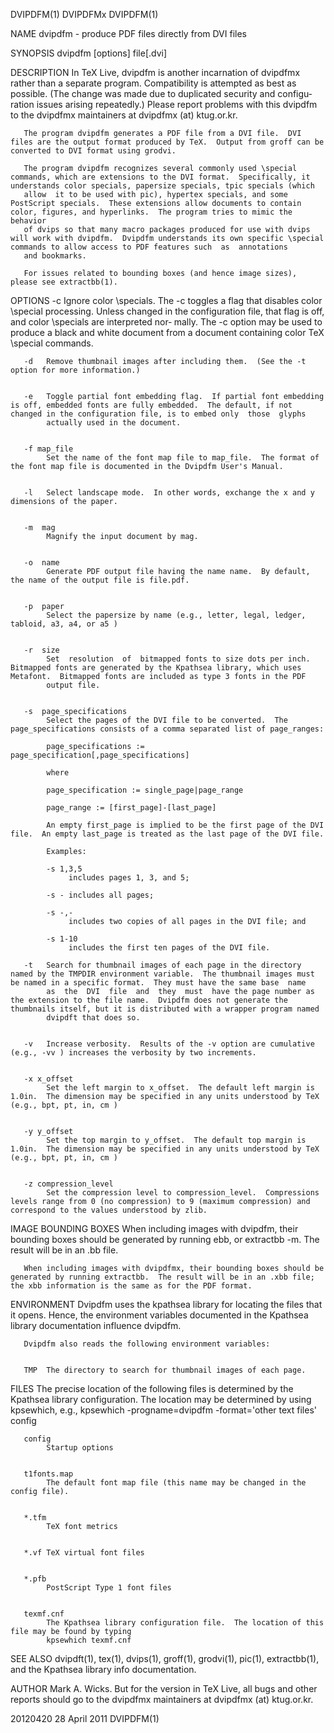 DVIPDFM(1)                                                                                         DVIPDFMx                                                                                        DVIPDFM(1)



NAME
       dvipdfm - produce PDF files directly from DVI files


SYNOPSIS
       dvipdfm [options] file[.dvi]


DESCRIPTION
       In TeX Live, dvipdfm is another incarnation of dvipdfmx rather than a separate program.  Compatibility is attempted as best as possible.  (The change was made due to duplicated security and configu‐
       ration issues arising repeatedly.)  Please report problems with this dvipdfm to the dvipdfmx maintainers at dvipdfmx (at) ktug.or.kr.

       The program dvipdfm generates a PDF file from a DVI file.  DVI files are the output format produced by TeX.  Output from groff can be converted to DVI format using grodvi.

       The program dvipdfm recognizes several commonly used \special commands, which are extensions to the DVI format.  Specifically, it understands color specials, papersize specials, tpic specials (which
       allow  it to be used with pic), hypertex specials, and some PostScript specials.  These extensions allow documents to contain color, figures, and hyperlinks.  The program tries to mimic the behavior
       of dvips so that many macro packages produced for use with dvips will work with dvipdfm.  Dvipdfm understands its own specific \special commands to allow access to PDF features such  as  annotations
       and bookmarks.

       For issues related to bounding boxes (and hence image sizes), please see extractbb(1).


OPTIONS
       -c   Ignore  color  \specials.   The  -c toggles a flag that disables color \special processing.  Unless changed in the configuration file, that flag is off, and color \specials are interpreted nor‐
            mally.  The -c option may be used to produce a black and white document from a document containing color TeX \special commands.


       -d   Remove thumbnail images after including them.  (See the -t option for more information.)


       -e   Toggle partial font embedding flag.  If partial font embedding is off, embedded fonts are fully embedded.  The default, if not changed in the configuration file, is to embed only  those  glyphs
            actually used in the document.


       -f map_file
            Set the name of the font map file to map_file.  The format of the font map file is documented in the Dvipdfm User's Manual.


       -l   Select landscape mode.  In other words, exchange the x and y dimensions of the paper.


       -m  mag
            Magnify the input document by mag.


       -o  name
            Generate PDF output file having the name name.  By default, the name of the output file is file.pdf.


       -p  paper
            Select the papersize by name (e.g., letter, legal, ledger, tabloid, a3, a4, or a5 )


       -r  size
            Set  resolution  of  bitmapped fonts to size dots per inch.  Bitmapped fonts are generated by the Kpathsea library, which uses Metafont.  Bitmapped fonts are included as type 3 fonts in the PDF
            output file.


       -s  page_specifications
            Select the pages of the DVI file to be converted.  The page_specifications consists of a comma separated list of page_ranges:

            page_specifications := page_specification[,page_specifications]

            where

            page_specification := single_page|page_range

            page_range := [first_page]-[last_page]

            An empty first_page is implied to be the first page of the DVI file.  An empty last_page is treated as the last page of the DVI file.

            Examples:

            -s 1,3,5
                 includes pages 1, 3, and 5;

            -s - includes all pages;

            -s -,-
                 includes two copies of all pages in the DVI file; and

            -s 1-10
                 includes the first ten pages of the DVI file.

       -t   Search for thumbnail images of each page in the directory named by the TMPDIR environment variable.  The thumbnail images must be named in a specific format.  They must have the same base  name
            as  the  DVI  file  and  they  must  have the page number as the extension to the file name.  Dvipdfm does not generate the thumbnails itself, but it is distributed with a wrapper program named
            dvipdft that does so.


       -v   Increase verbosity.  Results of the -v option are cumulative (e.g., -vv ) increases the verbosity by two increments.


       -x x_offset
            Set the left margin to x_offset.  The default left margin is 1.0in.  The dimension may be specified in any units understood by TeX (e.g., bpt, pt, in, cm )


       -y y_offset
            Set the top margin to y_offset.  The default top margin is 1.0in.  The dimension may be specified in any units understood by TeX (e.g., bpt, pt, in, cm )


       -z compression_level
            Set the compression level to compression_level.  Compressions levels range from 0 (no compression) to 9 (maximum compression) and correspond to the values understood by zlib.


IMAGE BOUNDING BOXES
       When including images with dvipdfm, their bounding boxes should be generated by running ebb, or extractbb -m.  The result will be in an .bb file.

       When including images with dvipdfmx, their bounding boxes should be generated by running extractbb.  The result will be in an .xbb file; the xbb information is the same as for the PDF format.


ENVIRONMENT
       Dvipdfm uses the kpathsea library for locating the files that it opens.  Hence, the environment variables documented in the Kpathsea library documentation influence dvipdfm.

       Dvipdfm also reads the following environment variables:


       TMP  The directory to search for thumbnail images of each page.


FILES
       The precise location of the following files is determined by the Kpathsea library configuration.  The location may be determined by using kpsewhich, e.g.,
       kpsewhich -progname=dvipdfm -format='other text files' config


       config
            Startup options


       t1fonts.map
            The default font map file (this name may be changed in the config file).


       *.tfm
            TeX font metrics


       *.vf TeX virtual font files


       *.pfb
            PostScript Type 1 font files


       texmf.cnf
            The Kpathsea library configuration file.  The location of this file may be found by typing
            kpsewhich texmf.cnf



SEE ALSO
       dvipdft(1), tex(1), dvips(1), groff(1), grodvi(1), pic(1), extractbb(1), and the Kpathsea library info documentation.


AUTHOR
       Mark A. Wicks.  But for the version in TeX Live, all bugs and other reports should go to the dvipdfmx maintainers at dvipdfmx (at) ktug.or.kr.



20120420                                                                                        28 April 2011                                                                                      DVIPDFM(1)
